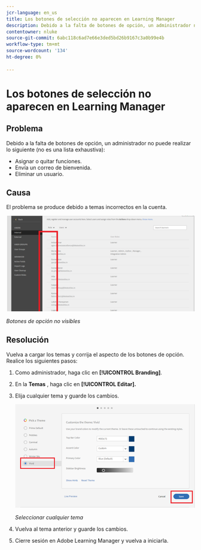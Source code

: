 ```yaml
---
jcr-language: en_us
title: Los botones de selección no aparecen en Learning Manager
description: Debido a la falta de botones de opción, un administrador no puede asignar ni quitar funciones, enviar un mensaje de bienvenida ni eliminar a un usuario.
contentowner: nluke
source-git-commit: 6abc118c6ad7e66e3ded5bd26b9167c3a0b99e4b
workflow-type: tm+mt
source-wordcount: '134'
ht-degree: 0%

---
```




# Los botones de selección no aparecen en Learning Manager

## Problema

Debido a la falta de botones de opción, un administrador no puede realizar lo siguiente (no es una lista exhaustiva):

* Asignar o quitar funciones.
* Envía un correo de bienvenida.
* Eliminar un usuario.

## Causa

El problema se produce debido a temas incorrectos en la cuenta.

![](assets/radio-buttons.png)

*Botones de opción no visibles*

## Resolución

Vuelva a cargar los temas y corrija el aspecto de los botones de opción. Realice los siguientes pasos:

1. Como administrador, haga clic en **[!UICONTROL Branding]**.
1. En la **Temas** , haga clic en **[!UICONTROL Editar].**
1. Elija cualquier tema y guarde los cambios.

   ![](assets/set-themes.png)

   *Seleccionar cualquier tema*

1. Vuelva al tema anterior y guarde los cambios.
1. Cierre sesión en Adobe Learning Manager y vuelva a iniciarla.
